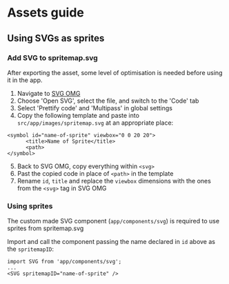# Assets guide

## Using SVGs as sprites

### Add SVG to spritemap.svg

After exporting the asset, some level of optimisation is needed before using it in the app.

1. Navigate to [SVG OMG](https://jakearchibald.github.io/svgomg/)
2. Choose 'Open SVG', select the file, and switch to the 'Code' tab
3. Select 'Prettify code' and 'Multipass' in global settings
4. Copy the following template and paste into `src/app/images/spritemap.svg` at an appropriate place:
```
<symbol id="name-of-sprite" viewbox="0 0 20 20">
      <title>Name of Sprite</title>
      <path>
</symbol>
```
5. Back to SVG OMG, copy everything within `<svg>`
6. Past the copied code in place of `<path>` in the template
7. Rename `id`, `title` and replace the `viewbox` dimensions with the ones from the `<svg>` tag in SVG OMG

### Using sprites

The custom made SVG component (`app/components/svg`) is required to use sprites from spritemap.svg

Import and call the component passing the name declared in `id` above as the `spritemapID`:
```
import SVG from 'app/components/svg';
...
<SVG spritemapID="name-of-sprite" />
```
